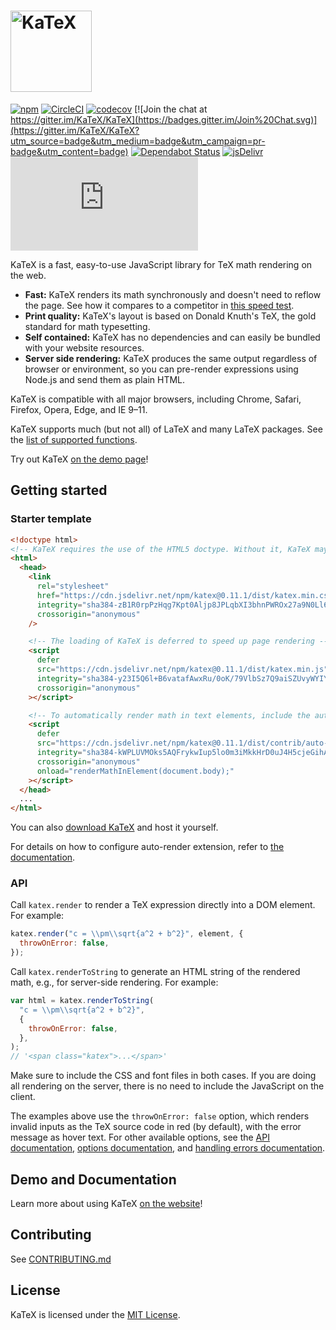 # [<img src="https://katex.org/img/katex-logo-black.svg" width="130" alt="KaTeX">](https://katex.org/)

[![npm](https://img.shields.io/npm/v/katex.svg)](https://www.npmjs.com/package/katex)
[![CircleCI](https://circleci.com/gh/KaTeX/KaTeX.svg?style=shield)](https://circleci.com/gh/KaTeX/KaTeX)
[![codecov](https://codecov.io/gh/KaTeX/KaTeX/branch/master/graph/badge.svg)](https://codecov.io/gh/KaTeX/KaTeX)
[![Join the chat at https://gitter.im/KaTeX/KaTeX](https://badges.gitter.im/Join%20Chat.svg)](https://gitter.im/KaTeX/KaTeX?utm_source=badge&utm_medium=badge&utm_campaign=pr-badge&utm_content=badge)
[![Dependabot Status](https://api.dependabot.com/badges/status?host=github&repo=KaTeX/KaTeX)](https://dependabot.com)
[![jsDelivr](https://data.jsdelivr.com/v1/package/npm/katex/badge?style=rounded)](https://www.jsdelivr.com/package/npm/katex)
![](https://img.badgesize.io/KaTeX/KaTeX/v0.11.1/dist/katex.min.js?compression=gzip)

KaTeX is a fast, easy-to-use JavaScript library for TeX math
rendering on the web.

- **Fast:** KaTeX renders its math synchronously and doesn't
  need to reflow the page. See how it compares to a
  competitor in
  [this speed test](http://www.intmath.com/cg5/katex-mathjax-comparison.php).
- **Print quality:** KaTeX's layout is based on Donald
  Knuth's TeX, the gold standard for math typesetting.
- **Self contained:** KaTeX has no dependencies and can
  easily be bundled with your website resources.
- **Server side rendering:** KaTeX produces the same output
  regardless of browser or environment, so you can
  pre-render expressions using Node.js and send them as
  plain HTML.

KaTeX is compatible with all major browsers, including
Chrome, Safari, Firefox, Opera, Edge, and IE 9–11.

KaTeX supports much (but not all) of LaTeX and many LaTeX
packages. See the
[list of supported functions](https://katex.org/docs/supported.html).

Try out KaTeX [on the demo page](https://katex.org/#demo)!

## Getting started

### Starter template

```html
<!doctype html>
<!-- KaTeX requires the use of the HTML5 doctype. Without it, KaTeX may not render properly -->
<html>
  <head>
    <link
      rel="stylesheet"
      href="https://cdn.jsdelivr.net/npm/katex@0.11.1/dist/katex.min.css"
      integrity="sha384-zB1R0rpPzHqg7Kpt0Aljp8JPLqbXI3bhnPWROx27a9N0Ll6ZP/+DiW/UqRcLbRjq"
      crossorigin="anonymous"
    />

    <!-- The loading of KaTeX is deferred to speed up page rendering -->
    <script
      defer
      src="https://cdn.jsdelivr.net/npm/katex@0.11.1/dist/katex.min.js"
      integrity="sha384-y23I5Q6l+B6vatafAwxRu/0oK/79VlbSz7Q9aiSZUvyWYIYsd+qj+o24G5ZU2zJz"
      crossorigin="anonymous"
    ></script>

    <!-- To automatically render math in text elements, include the auto-render extension: -->
    <script
      defer
      src="https://cdn.jsdelivr.net/npm/katex@0.11.1/dist/contrib/auto-render.min.js"
      integrity="sha384-kWPLUVMOks5AQFrykwIup5lo0m3iMkkHrD0uJ4H5cjeGihAutqP0yW0J6dpFiVkI"
      crossorigin="anonymous"
      onload="renderMathInElement(document.body);"
    ></script>
  </head>
  ...
</html>
```

You can also
[download KaTeX](https://github.com/KaTeX/KaTeX/releases)
and host it yourself.

For details on how to configure auto-render extension, refer
to
[the documentation](https://katex.org/docs/autorender.html).

### API

Call `katex.render` to render a TeX expression directly into
a DOM element. For example:

```js
katex.render("c = \\pm\\sqrt{a^2 + b^2}", element, {
  throwOnError: false,
});
```

Call `katex.renderToString` to generate an HTML string of
the rendered math, e.g., for server-side rendering. For
example:

```js
var html = katex.renderToString(
  "c = \\pm\\sqrt{a^2 + b^2}",
  {
    throwOnError: false,
  },
);
// '<span class="katex">...</span>'
```

Make sure to include the CSS and font files in both cases.
If you are doing all rendering on the server, there is no
need to include the JavaScript on the client.

The examples above use the `throwOnError: false` option,
which renders invalid inputs as the TeX source code in red
(by default), with the error message as hover text. For
other available options, see the
[API documentation](https://katex.org/docs/api.html),
[options documentation](https://katex.org/docs/options.html),
and
[handling errors documentation](https://katex.org/docs/error.html).

## Demo and Documentation

Learn more about using KaTeX
[on the website](https://katex.org)!

## Contributing

See [CONTRIBUTING.md](CONTRIBUTING.md)

## License

KaTeX is licensed under the
[MIT License](http://opensource.org/licenses/MIT).

